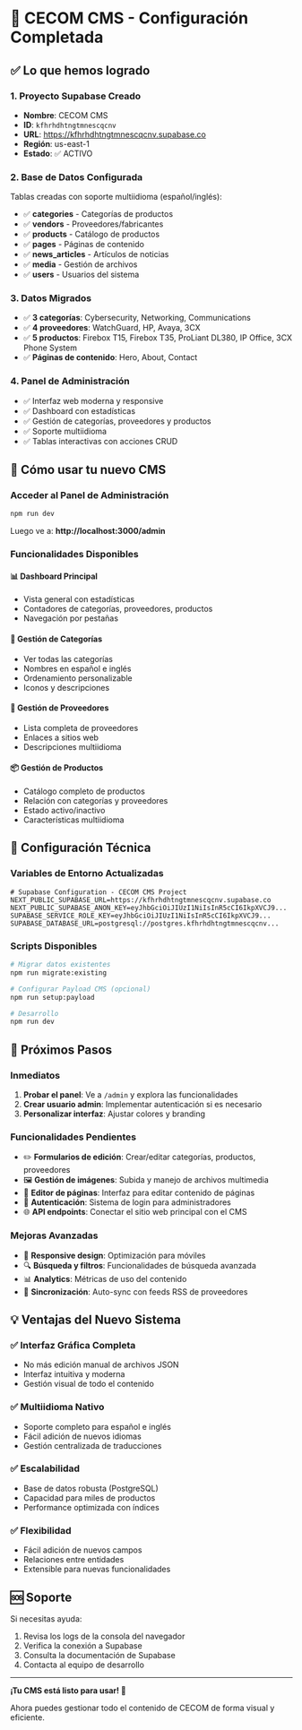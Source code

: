 # 🎉 CECOM CMS - Configuración Completada

## ✅ Lo que hemos logrado

### 1. **Proyecto Supabase Creado**
- **Nombre**: CECOM CMS
- **ID**: `kfhrhdhtngtmnescqcnv`
- **URL**: https://kfhrhdhtngtmnescqcnv.supabase.co
- **Región**: us-east-1
- **Estado**: ✅ ACTIVO

### 2. **Base de Datos Configurada**
Tablas creadas con soporte multiidioma (español/inglés):

- ✅ **categories** - Categorías de productos
- ✅ **vendors** - Proveedores/fabricantes  
- ✅ **products** - Catálogo de productos
- ✅ **pages** - Páginas de contenido
- ✅ **news_articles** - Artículos de noticias
- ✅ **media** - Gestión de archivos
- ✅ **users** - Usuarios del sistema

### 3. **Datos Migrados**
- ✅ **3 categorías**: Cybersecurity, Networking, Communications
- ✅ **4 proveedores**: WatchGuard, HP, Avaya, 3CX
- ✅ **5 productos**: Firebox T15, Firebox T35, ProLiant DL380, IP Office, 3CX Phone System
- ✅ **Páginas de contenido**: Hero, About, Contact

### 4. **Panel de Administración**
- ✅ Interfaz web moderna y responsive
- ✅ Dashboard con estadísticas
- ✅ Gestión de categorías, proveedores y productos
- ✅ Soporte multiidioma
- ✅ Tablas interactivas con acciones CRUD

## 🚀 Cómo usar tu nuevo CMS

### Acceder al Panel de Administración
```bash
npm run dev
```
Luego ve a: **http://localhost:3000/admin**

### Funcionalidades Disponibles

#### 📊 **Dashboard Principal**
- Vista general con estadísticas
- Contadores de categorías, proveedores, productos
- Navegación por pestañas

#### 📁 **Gestión de Categorías**
- Ver todas las categorías
- Nombres en español e inglés
- Ordenamiento personalizable
- Iconos y descripciones

#### 🏢 **Gestión de Proveedores**
- Lista completa de proveedores
- Enlaces a sitios web
- Descripciones multiidioma

#### 📦 **Gestión de Productos**
- Catálogo completo de productos
- Relación con categorías y proveedores
- Estado activo/inactivo
- Características multiidioma

## 🔧 Configuración Técnica

### Variables de Entorno Actualizadas
```env
# Supabase Configuration - CECOM CMS Project
NEXT_PUBLIC_SUPABASE_URL=https://kfhrhdhtngtmnescqcnv.supabase.co
NEXT_PUBLIC_SUPABASE_ANON_KEY=eyJhbGciOiJIUzI1NiIsInR5cCI6IkpXVCJ9...
SUPABASE_SERVICE_ROLE_KEY=eyJhbGciOiJIUzI1NiIsInR5cCI6IkpXVCJ9...
SUPABASE_DATABASE_URL=postgresql://postgres.kfhrhdhtngtmnescqcnv...
```

### Scripts Disponibles
```bash
# Migrar datos existentes
npm run migrate:existing

# Configurar Payload CMS (opcional)
npm run setup:payload

# Desarrollo
npm run dev
```

## 🎯 Próximos Pasos

### Inmediatos
1. **Probar el panel**: Ve a `/admin` y explora las funcionalidades
2. **Crear usuario admin**: Implementar autenticación si es necesario
3. **Personalizar interfaz**: Ajustar colores y branding

### Funcionalidades Pendientes
- ✏️ **Formularios de edición**: Crear/editar categorías, productos, proveedores
- 🖼️ **Gestión de imágenes**: Subida y manejo de archivos multimedia
- 📄 **Editor de páginas**: Interfaz para editar contenido de páginas
- 🔐 **Autenticación**: Sistema de login para administradores
- 🌐 **API endpoints**: Conectar el sitio web principal con el CMS

### Mejoras Avanzadas
- 📱 **Responsive design**: Optimización para móviles
- 🔍 **Búsqueda y filtros**: Funcionalidades de búsqueda avanzada
- 📊 **Analytics**: Métricas de uso del contenido
- 🔄 **Sincronización**: Auto-sync con feeds RSS de proveedores

## 💡 Ventajas del Nuevo Sistema

### ✅ **Interfaz Gráfica Completa**
- No más edición manual de archivos JSON
- Interfaz intuitiva y moderna
- Gestión visual de todo el contenido

### ✅ **Multiidioma Nativo**
- Soporte completo para español e inglés
- Fácil adición de nuevos idiomas
- Gestión centralizada de traducciones

### ✅ **Escalabilidad**
- Base de datos robusta (PostgreSQL)
- Capacidad para miles de productos
- Performance optimizada con índices

### ✅ **Flexibilidad**
- Fácil adición de nuevos campos
- Relaciones entre entidades
- Extensible para nuevas funcionalidades

## 🆘 Soporte

Si necesitas ayuda:
1. Revisa los logs de la consola del navegador
2. Verifica la conexión a Supabase
3. Consulta la documentación de Supabase
4. Contacta al equipo de desarrollo

---

**¡Tu CMS está listo para usar! 🎉**

Ahora puedes gestionar todo el contenido de CECOM de forma visual y eficiente.